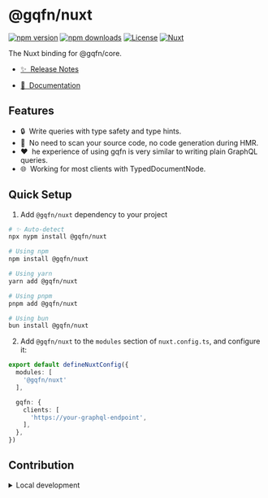 # @gqfn/nuxt

[![npm version][npm-version-src]][npm-version-href]
[![npm downloads][npm-downloads-src]][npm-downloads-href]
[![License][license-src]][license-href]
[![Nuxt][nuxt-src]][nuxt-href]

The Nuxt binding for @gqfn/core.

- [✨ &nbsp;Release Notes](/CHANGELOG.md)
<!-- - [🏀 Online playground](#) TODO: new playground -->
- [📖 &nbsp;Documentation](https://gqfn.teages.xyz/ecosystem/nuxt)

## Features

<!-- Highlight some of the features your module provide here -->
- 🔒 &nbsp;Write queries with type safety and type hints.
- 🚀 &nbsp;No need to scan your source code, no code generation during HMR.
- ❤️ &nbsp;he experience of using gqfn is very similar to writing plain GraphQL queries.
- 🌐 &nbsp;Working for most clients with TypedDocumentNode.

## Quick Setup

1. Add `@gqfn/nuxt` dependency to your project

```bash
# ✨ Auto-detect
npx nypm install @gqfn/nuxt

# Using npm
npm install @gqfn/nuxt

# Using yarn
yarn add @gqfn/nuxt

# Using pnpm
pnpm add @gqfn/nuxt

# Using bun
bun install @gqfn/nuxt
```

2. Add `@gqfn/nuxt` to the `modules` section of `nuxt.config.ts`, and configure it:

```ts
export default defineNuxtConfig({
  modules: [
    '@gqfn/nuxt'
  ],

  gqfn: {
    clients: [
      'https://your-graphql-endpoint',
    ],
  },
})
```

<!-- TODO: Add the module to Nuxt Modules Store
Install the module to your Nuxt application with one command:

```bash
npx nuxi module add @gqfn/nuxt
```

That's it! You can now use Nuxt GQFn in your Nuxt app ✨
 -->
## Contribution

<details>
  <summary>Local development</summary>

  ```bash
  # Install dependencies
  npm install

  # Generate type stubs
  npm run dev:prepare

  # Develop with the playground
  npm run dev

  # Build the playground
  npm run dev:build

  # Run ESLint
  npm run lint

  # Run Vitest
  npm run test
  npm run test:watch

  # Release new version
  npm run release
  ```

</details>

<!-- Badges -->
[npm-version-src]: https://img.shields.io/npm/v/@gqfn/nuxt/latest.svg?style=flat&colorA=020420&colorB=00DC82
[npm-version-href]: https://npmjs.com/package/@gqfn/nuxt

[npm-downloads-src]: https://img.shields.io/npm/dm/@gqfn/nuxt.svg?style=flat&colorA=020420&colorB=00DC82
[npm-downloads-href]: https://npmjs.com/package/@gqfn/nuxt

[license-src]: https://img.shields.io/npm/l/@gqfn/nuxt.svg?style=flat&colorA=020420&colorB=00DC82
[license-href]: https://npmjs.com/package/@gqfn/nuxt

[nuxt-src]: https://img.shields.io/badge/Nuxt-020420?logo=nuxt.js
[nuxt-href]: https://nuxt.com
